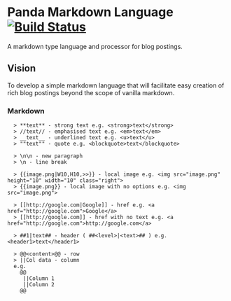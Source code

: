 Panda Markdown Language [![Build Status](https://travis-ci.org/necrophonic/panda-markdown.png?branch=master)](https://travis-ci.org/necrophonic/panda-markdown)
=======================

A markdown type language and processor for blog postings.

## Vision ##

To develop a simple markdown language that will facilitate easy creation of rich blog postings beyond the scope of vanilla markdown.

### Markdown ###


```
  > **text** - strong text e.g. <strong>text</strong>
  > //text// - emphasised text e.g. <em>text</em>
  > __text__ - underlined text e.g. <u>text</u>
  > ""text"" - quote e.g. <blockquote>text</blockquote>

  > \n\n - new paragraph
  > \n - line break

  > {{image.png|W10,H10,>>}} - local image e.g. <img src="image.png" height="10" width="10" class="right">
  > {{image.png}} - local image with no options e.g. <img src="image.png">

  > [[http://google.com|Google]] - href e.g. <a href="http://google.com">Google</a>
  > [[http://google.com]] - href with no text e.g. <a href="http://google.com">http://google.com</a>

  > ##1|text## - header ( ##<level>|<text>## ) e.g. <header1>text</header1>

  > @@<content>@@ - row
  > ||Col data - column
  e.g.
    @@
     ||Column 1
     ||Column 2
    @@
```
